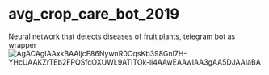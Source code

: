 # avg_crop_care_bot_2019
Neural network that detects diseases of fruit plants, telegram bot as wrapper
![AgACAgIAAxkBAAIjcF86NywnR0OqsKb398Gnl7H-YHcUAAKZrTEb2FPQSfcOXUWL9ATITOk-li4AAwEAAwIAA3gAA5DJAAIaBA](https://github.com/suuurfinbird/avg_crop_care_bot_2019/assets/145972187/1fa3548b-25e9-4cdf-8114-8b617f016115)
